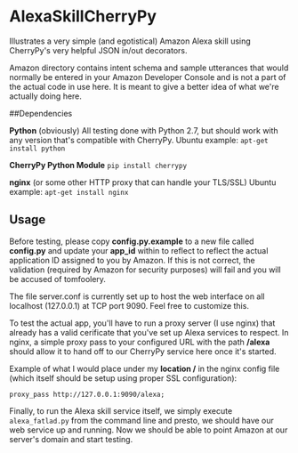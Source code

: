 # AlexaSkillCherryPy
Illustrates a very simple (and egotistical) Amazon Alexa skill using CherryPy's very helpful JSON in/out decorators.

Amazon directory contains intent schema and sample utterances that would normally be entered in your Amazon Developer Console and is not a part of the actual code in use here.  It is meant to give a better idea of what we're actually doing here.

##Dependencies

**Python** (obviously)
All testing done with Python 2.7, but should work with any version that's compatible with CherryPy.
Ubuntu example:
```apt-get install python```

**CherryPy Python Module**
```pip install cherrypy```

**nginx** (or some other HTTP proxy that can handle your TLS/SSL)
Ubuntu example:
```apt-get install nginx```

## Usage

Before testing, please copy **config.py.example** to a new file called **config.py** and update your **app_id** within to reflect to reflect the actual application ID assigned to you by Amazon.  If this is not correct, the validation (required by Amazon for security purposes) will fail and you will be accused of tomfoolery.

The file server.conf is currently set up to host the web interface on all localhost (127.0.0.1) at TCP port 9090.  Feel free to customize this. 

To test the actual app, you'll have to run a proxy server (I use nginx) that already has a valid cerificate that you've set up Alexa services to respect.  In nginx, a simple proxy pass to your configured URL with the path **/alexa** should allow it to hand off to our CherryPy service here once it's started.  

Example of what I would place under my **location /** in the nginx config file (which itself should be setup using proper SSL configuration):
```
proxy_pass http://127.0.0.1:9090/alexa;
```

Finally, to run the Alexa skill service itself, we simply execute `alexa_fatlad.py` from the command line and presto, we should have our web service up and running.  Now we should be able to point Amazon at our server's domain and start testing.

